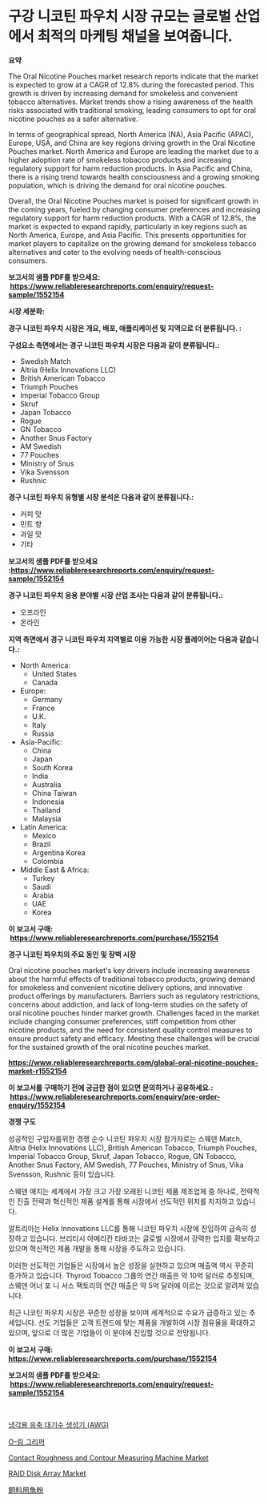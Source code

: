 <p><h1>구강 니코틴 파우치 시장 규모는 글로벌 산업에서 최적의 마케팅 채널을 보여줍니다.</h1></p><p><strong>요약</strong></p>
<p><p>The Oral Nicotine Pouches market research reports indicate that the market is expected to grow at a CAGR of 12.8% during the forecasted period. This growth is driven by increasing demand for smokeless and convenient tobacco alternatives. Market trends show a rising awareness of the health risks associated with traditional smoking, leading consumers to opt for oral nicotine pouches as a safer alternative.</p><p>In terms of geographical spread, North America (NA), Asia Pacific (APAC), Europe, USA, and China are key regions driving growth in the Oral Nicotine Pouches market. North America and Europe are leading the market due to a higher adoption rate of smokeless tobacco products and increasing regulatory support for harm reduction products. In Asia Pacific and China, there is a rising trend towards health consciousness and a growing smoking population, which is driving the demand for oral nicotine pouches.</p><p>Overall, the Oral Nicotine Pouches market is poised for significant growth in the coming years, fueled by changing consumer preferences and increasing regulatory support for harm reduction products. With a CAGR of 12.8%, the market is expected to expand rapidly, particularly in key regions such as North America, Europe, and Asia Pacific. This presents opportunities for market players to capitalize on the growing demand for smokeless tobacco alternatives and cater to the evolving needs of health-conscious consumers.</p></p>
<p><strong>보고서의 샘플 PDF를 받으세요: &nbsp;<a href="https://www.reliableresearchreports.com/enquiry/request-sample/1552154">https://www.reliableresearchreports.com/enquiry/request-sample/1552154</a></strong></p>
<p><strong>시장 세분화:</strong></p>
<p><strong> 경구 니코틴 파우치 시장은 개요, 배포, 애플리케이션 및 지역으로 더 분류됩니다. :</strong></p>
<p><strong>구성요소 측면에서는 경구 니코틴 파우치 시장은 다음과 같이 분류됩니다.:</strong></p>
<p><ul><li>Swedish Match</li><li>Altria (Helix Innovations LLC)</li><li>British American Tobacco</li><li>Triumph Pouches</li><li>Imperial Tobacco Group</li><li>Skruf</li><li>Japan Tobacco</li><li>Rogue</li><li>GN Tobacco</li><li>Another Snus Factory</li><li>AM Swedish</li><li>77 Pouches</li><li>Ministry of Snus</li><li>Vika Svensson</li><li>Rushnic</li></ul></p>
<p><strong> 경구 니코틴 파우치 유형별 시장 분석은 다음과 같이 분류됩니다.:</strong></p>
<p><ul><li>커피 맛</li><li>민트 향</li><li>과일 맛</li><li>기타</li></ul></p>
<p><strong>보고서의 샘플 PDF를 받으세요 :<a href="https://www.reliableresearchreports.com/enquiry/request-sample/1552154">https://www.reliableresearchreports.com/enquiry/request-sample/1552154</a></strong></p>
<p><strong> 경구 니코틴 파우치 응용 분야별 시장 산업 조사는 다음과 같이 분류됩니다.:</strong></p>
<p><ul><li>오프라인</li><li>온라인</li></ul></p>
<p><strong>지역 측면에서 경구 니코틴 파우치 지역별로 이용 가능한 시장 플레이어는 다음과 같습니다.:</strong></p>
<p><ul>
    <li>
        North America:
        <ul>
            <li>United States</li>
            <li>Canada</li>
        </ul>
    </li>
    <li>
        Europe:
        <ul>
            <li>Germany</li>
            <li>France</li>
            <li>U.K.</li>
            <li>Italy</li>
            <li>Russia</li>
        </ul>
    </li>
    <li>
        Asia-Pacific:
        <ul>
            <li>China</li>
            <li>Japan</li>
            <li>South Korea</li>
            <li>India</li>
            <li>Australia</li>
            <li>China Taiwan</li>
            <li>Indonesia</li>
            <li>Thailand</li>
            <li>Malaysia</li>
        </ul>
    </li>
    <li>
        Latin America:
        <ul>
            <li>Mexico</li>
            <li>Brazil</li>
            <li>Argentina Korea</li>
            <li>Colombia</li>
        </ul>
    </li>
    <li>
        Middle East & Africa:
        <ul>
            <li>Turkey</li>
            <li>Saudi</li>
            <li>Arabia</li>
            <li>UAE</li>
            <li>Korea</li>
        </ul>
    </li>
    </ul></p>
<p><strong>이 보고서 구매: &nbsp;<a href="https://www.reliableresearchreports.com/purchase/1552154">https://www.reliableresearchreports.com/purchase/1552154</a></strong></p>
<p><strong>경구 니코틴 파우치의 주요 동인 및 장벽 시장</strong></p>
<p><p>Oral nicotine pouches market's key drivers include increasing awareness about the harmful effects of traditional tobacco products, growing demand for smokeless and convenient nicotine delivery options, and innovative product offerings by manufacturers. Barriers such as regulatory restrictions, concerns about addiction, and lack of long-term studies on the safety of oral nicotine pouches hinder market growth. Challenges faced in the market include changing consumer preferences, stiff competition from other nicotine products, and the need for consistent quality control measures to ensure product safety and efficacy. Meeting these challenges will be crucial for the sustained growth of the oral nicotine pouches market.</p></p>
<p><strong><a href="https://www.reliableresearchreports.com/global-oral-nicotine-pouches-market-r1552154">https://www.reliableresearchreports.com/global-oral-nicotine-pouches-market-r1552154</a></strong></p>
<p><strong>이 보고서를 구매하기 전에 궁금한 점이 있으면 문의하거나 공유하세요.: &nbsp;<a href="https://www.reliableresearchreports.com/enquiry/pre-order-enquiry/1552154">https://www.reliableresearchreports.com/enquiry/pre-order-enquiry/1552154</a></strong></p>
<p><strong>경쟁 구도</strong></p>
<p><p>성공적인 구입자를위한 경쟁 순수 니코틴 파우치 시장 참가자로는 스웨덴 Match, Altria (Helix Innovations LLC), British American Tobacco, Triumph Pouches, Imperial Tobacco Group, Skruf, Japan Tobacco, Rogue, GN Tobacco, Another Snus Factory, AM Swedish, 77 Pouches, Ministry of Snus, Vika Svensson, Rushnic 등이 있습니다. </p><p>스웨덴 매치는 세계에서 가장 크고 가장 오래된 니코틴 제품 제조업체 중 하나로, 전략적인 진출 전략과 혁신적인 제품 설계를 통해 시장에서 선도적인 위치를 차지하고 있습니다. </p><p>알트리아는 Helix Innovations LLC를 통해 니코틴 파우치 시장에 진입하여 급속히 성장하고 있습니다. 브리티시 아메리칸 타바코는 글로벌 시장에서 강력한 입지를 확보하고 있으며 혁신적인 제품 개발을 통해 시장을 주도하고 있습니다. </p><p>이러한 선도적인 기업들은 시장에서 높은 성장을 실현하고 있으며 매출액 역시 꾸준히 증가하고 있습니다. Thyroid Tobacco 그룹의 연간 매출은 약 10억 달러로 추정되며, 스웨덴 어너 포 니 서스 팩토리의 연간 매출은 약 5억 달러에 이르는 것으로 알려져 있습니다. </p><p>최근 니코틴 파우치 시장은 꾸준한 성장을 보이며 세계적으로 수요가 급증하고 있는 추세입니다. 선도 기업들은 고객 트렌드에 맞는 제품을 개발하여 시장 점유율을 확대하고 있으며, 앞으로 더 많은 기업들이 이 분야에 진입할 것으로 전망됩니다.</p></p>
<p><strong>이 보고서 구매: &nbsp; <a href="https://www.reliableresearchreports.com/purchase/1552154">https://www.reliableresearchreports.com/purchase/1552154</a></strong></p>
<p><strong>보고서의 샘플 PDF를 받으세요: &nbsp;<a href="https://www.reliableresearchreports.com/enquiry/request-sample/1552154">https://www.reliableresearchreports.com/enquiry/request-sample/1552154</a></strong><strong></strong></p>
<p>&nbsp;</p>
<p><p><a href="https://medium.com/@carmellalang1/%EB%83%89%EA%B0%81-%EC%9D%91%EC%B6%95-%EB%8C%80%EA%B8%B0-%EC%88%98-%EC%83%9D%EC%84%B1%EA%B8%B0-awg-%EC%8B%9C%EC%9E%A5-%EC%84%B1%EA%B3%B5%EC%A0%81%EC%9D%B8-%EB%B9%84%EC%A6%88%EB%8B%88%EC%8A%A4-%EC%A0%84%EB%9E%B5-%EC%98%88%EC%B8%A1%EC%97%90-%EB%8C%80%ED%95%9C-%EC%97%B4%EC%87%A0-2031%EB%85%84%EA%B9%8C%EC%A7%80-4594ce22add4">냉각용 응축 대기수 생성기 (AWG)</a></p><p><a href="https://github.com/Jackieshlerin98056/Market-Research-Report-List-1/blob/main/311277886415.md">O-링 그리퍼</a></p><p><a href="https://github.com/pizolina/Market-Research-Report-List-4/blob/main/contact-roughness-and-contour-measuring-machine-market.md">Contact Roughness and Contour Measuring Machine Market</a></p><p><a href="https://issuu.com/reportprime-2/docs/raid-disk-array-market-size-2030.pptx">RAID Disk Array Market</a></p><p><a href="https://medium.com/@reyeshowell655/%E3%82%A8%E3%82%B5%E7%94%A8%E9%AD%9A%E7%B2%89%E5%B8%82%E5%A0%B4%E3%82%B7%E3%82%A7%E3%82%A2%E3%81%AE%E9%80%B2%E5%8C%96%E3%81%A8%E5%B8%82%E5%A0%B4%E6%88%90%E9%95%B7%E5%8B%95%E5%90%912024%E5%B9%B4%E3%81%8B%E3%82%892031%E5%B9%B4%E3%81%BE%E3%81%A7-c7f129cc6f6b">飼料用魚粉</a></p></p>